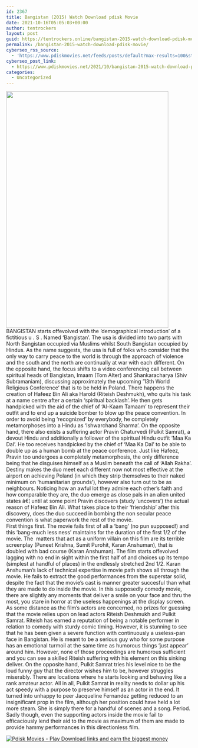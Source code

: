 ```yaml
---
id: 2367
title: Bangistan (2015) Watch Download pdisk Movie
date: 2021-10-16T05:05:03+00:00
author: tentrockers
layout: post
guid: https://tentrockers.online/bangistan-2015-watch-download-pdisk-movie/
permalink: /bangistan-2015-watch-download-pdisk-movie/
cyberseo_rss_source:
  - 'https://www.pdiskmovies.net/feeds/posts/default?max-results=100&start-index=101'
cyberseo_post_link:
  - https://www.pdiskmovies.net/2021/10/bangistan-2015-watch-download-pdisk.html
categories:
  - Uncategorized
---
```

<div class="separator">
  <a href="https://1.bp.blogspot.com/-eBfJBxHhrSE/YVgQbf2Qu4I/AAAAAAAAAd8/OoE3w89_YaARwfLBnNfNYppFewFyHlWpACLcBGAsYHQ/s2048/Bangistan%2B%25282015%2529%2BWatch%2BDownload%2Bpdisk%2BMovie.jpg" imageanchor="1"><img loading="lazy" border="0" data-original-height="2048" data-original-width="1406" height="640" src="https://1.bp.blogspot.com/-eBfJBxHhrSE/YVgQbf2Qu4I/AAAAAAAAAd8/OoE3w89_YaARwfLBnNfNYppFewFyHlWpACLcBGAsYHQ/w440-h640/Bangistan%2B%25282015%2529%2BWatch%2BDownload%2Bpdisk%2BMovie.jpg" width="440" /></a>
</div>

<div>
  <div>
    <span>BANGISTAN starts offevolved with the &#8216;demographical introduction&#8217; of a fictitious u . S . Named &#8216;Bangistan&#8217;. The usa is divided into two parts with North Bangistan occupied via Muslims whilst South Bangistan occupied by Hindus. As the name suggests, the usa is full of folks who consider that the only way to carry peace to the world is through the approach of violence and the south and the north are continually at war with each different. On the opposite hand, the focus shifts to a video conferencing call between spiritual heads of Bangistan, Imaam (Tom Alter) and Shankaracharya (Shiv Subramaniam), discussing approximately the upcoming &#8217;13th World Religious Conference&#8217; that is to be held in Poland. There happens the creation of Hafeez Bin Ali aka Harold (Riteish Deshmukh), who quits his task at a name centre after a certain &#8216;spiritual backlash&#8217;. He then gets handpicked with the aid of the chief of &#8216;Al-Kaam Tamaam&#8217; to represent their outfit and to end up a suicide bomber to blow up the peace convention. In order to avoid being &#8216;recognized&#8217; by everybody, he completely metamorphoses into a Hindu as &#8216;Ishwarchand Sharma&#8217;. On the opposite hand, there also exists a suffering actor Pravin Chaturvedi (Pulkit Samrat), a devout Hindu and additionally a follower of the spiritual Hindu outfit &#8216;Maa Ka Dal&#8217;. He too receives handpicked by the chief of &#8216;Maa Ka Dal&#8217; to be able to double up as a human bomb at the peace conference. Just like Hafeez, Pravin too undergoes a completely metamorphosis, the only difference being that he disguises himself as a Muslim beneath the call of &#8216;Allah Rakha&#8217;. Destiny makes the duo meet each different now not most effective at the airport on achieving Poland (in which they strip themselves to their naked minimum on &#8216;humanitarian grounds&#8217;), however also turn out to be as neighbours. Noticing how an awful lot they admire each other&#8217;s faith and how comparable they are, the duo emerge as close pals in an alien united states â€¦ until at some point Pravin discovers (study &#8216;uncovers&#8217;) the actual reason of Hafeez Bin Ali. What takes place to their &#8216;friendship&#8217; after this discovery, does the duo succeed in bombing the non secular peace convention is what paperwork the rest of the movie.</span>
  </div>
  
  <div>
    <span>First things first. The movie fails first of all a &#8216;bang&#8217; (no pun supposed!) and this &#8216;bang-much less ness&#8217; maintains for the duration of the first 1/2 of the movie. The&nbsp; matters that act as a uniform villain on this film are its terrible screenplay (Puneet Krishna, Sumit Purohit, Karan Anshuman), that is doubled with bad course (Karan Anshuman). The film starts offevolved lagging with no end in sight within the first half of and choices up its tempo (simplest at handful of places) in the endlessly stretched 2nd 1/2. Karan Anshuman&#8217;s lack of technical expertise in movie path shows all through the movie. He fails to extract the good performances from the superstar solid, despite the fact that the movie&#8217;s cast is manner greater succesful than what they are made to do inside the movie. In this supposedly comedy movie, there are slightly any moments that deliver a smile on your face and thru the most, you stare in horror at the useless happenings at the display screen.</span>
  </div>
  
  <div>
    <span>As some distance as the film&#8217;s actors are concerned, no prizes for guessing that the movie relies upon on lead actors Riteish Deshmukh and Pulkit Samrat. Riteish has earned a reputation of being a notable performer in relation to comedy with sturdy comic timing. However, it is stunning to see that he has been given a severe function with continuously a useless-pan face in Bangistan. He is meant to be a serious guy who for some purpose has an emotional turmoil at the same time as humorous things &#8216;just appear&#8217; around him. However, none of those proceedings are humorous sufficient and you can see a skilled Riteish suffering with his element on this sinking deliver. On the opposite hand, Pulkit Samrat tries his level nice to be the loud funny guy that the director wishes him to be, however struggles miserably. There are locations where he starts looking and behaving like a rank amateur actor. All in all, Pulkit Samrat in reality needs to dollar up his act speedy with a purpose to preserve himself as an actor in the end. It turned into unhappy to peer Jacqueline Fernandez getting reduced to an insignificant prop in the film, although her position could have held a lot more steam. She is simply there for a handful of scenes and a song. Period. Sadly though, even the supporting actors inside the movie fail to efficaciously lend their aid to the movie as maximum of them are made to provide hammy performances in this directionless film.</span>
  </div>
</div>

[![](https://1.bp.blogspot.com/-a93bp85aB6g/YUXjACCiX3I/AAAAAAAAbQE/GHmPI7h0af0tqn6tYzd0cdrDv9Hu9LUSACLcBGAsYHQ/s16000/Play_it_New-removebg-preview.png "Pdisk Movies - Play Download links and earn the biggest money")](https://kofilink.com/1/bnYybHdsMDAxbXpq?dn=1)